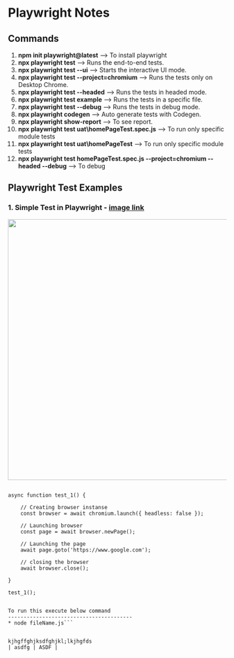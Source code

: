 # Playwright Notes
## Commands
1. **npm init playwright@latest** -->  To install playwright
2. **npx playwright test** --> Runs the end-to-end tests.
3. **npx playwright test --ui** --> Starts the interactive UI mode.
4. **npx playwright test --project=chromium** --> Runs the tests only on Desktop Chrome.
5. **npx playwright test --headed** --> Runs the tests in headed mode.
6. **npx playwright test example** --> Runs the tests in a specific file.
7. **npx playwright test --debug** --> Runs the tests in debug mode.
8. **npx playwright codegen** --> Auto generate tests with Codegen.
9. **npx playwright show-report** --> To see report.
10. **npx playwright test uat\homePageTest.spec.js** --> To run only specific module tests
11. **npx playwright test uat\homePageTest** --> To run only specific module tests
12. **npx playwright test homePageTest.spec.js --project=chromium --headed --debug** --> To debug

## Playwright Test Examples
### 1. Simple Test in Playwright - [image link](https://prnt.sc/HyZdrGhIDUmD)

<!-- ![image](https://github.com/sachinknsachi/Playwright-tutorials/assets/106311617/b761ed00-72be-41c7-9471-c1b1c756a795) -->
<img src="https://github.com/sachinknsachi/Playwright-tutorials/assets/106311617/b761ed00-72be-41c7-9471-c1b1c756a795" width="600">

```const { chromium } = require('playwright');

async function test_1() {

    // Creating browser instanse
    const browser = await chromium.launch({ headless: false });

    // Launching browser
    const page = await browser.newPage();

    // Launching the page
    await page.goto('https://www.google.com');

    // closing the browser
    await browser.close();

}

test_1();


To run this execute below command
----------------------------------------
* node fileName.js```


kjhgffghjksdfghjkl;lkjhgfds
| asdfg | ASDF |
